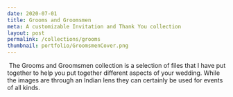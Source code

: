 ```yaml
---
date: 2020-07-01
title: Grooms and Groomsmen
meta: A customizable Invitation and Thank You collection
layout: post
permalink: /collections/grooms
thumbnail: portfolio/GroomsmenCover.png
---
```



<span href="https://www.etsy.com/shop/TwoCupsOfChaa?ref=simple-shop-header-name&listing_id=839746857&section_id=28973991" class="image featured"><img src="/images/portfolio/Groomsmencover.png" alt=""></span>
The Grooms and Groomsmen collection is a selection of files that I have put together to help you put together different aspects of your wedding. While the images are through an Indian lens they can certainly be used for events of all kinds. 